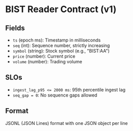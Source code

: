 # BIST Reader Contract (v1)

## Fields
- `ts` (epoch ms): Timestamp in milliseconds
- `seq` (int): Sequence number, strictly increasing
- `symbol` (string): Stock symbol (e.g., "BIST:AA")
- `price` (number): Current price
- `volume` (number): Trading volume

## SLOs
- `ingest_lag_p95 <= 2000 ms`: 95th percentile ingest lag
- `seq_gap = 0`: No sequence gaps allowed

## Format
JSONL (JSON Lines) format with one JSON object per line 